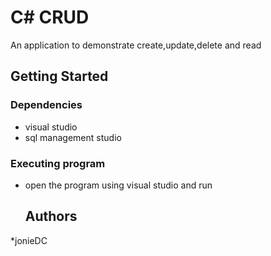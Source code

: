 # C# CRUD

An application to demonstrate create,update,delete and read

## Getting Started

### Dependencies

* visual studio
* sql management studio

### Executing program


* open the program using visual studio and run

  ## Authors

*jonieDC
